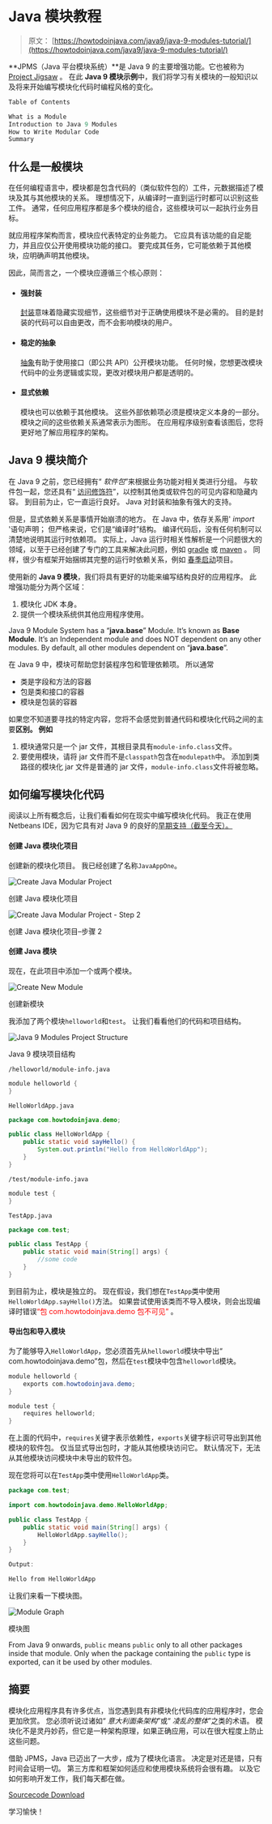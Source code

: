 # Java 模块教程

> 原文： [https://howtodoinjava.com/java9/java-9-modules-tutorial/](https://howtodoinjava.com/java9/java-9-modules-tutorial/)

**JPMS（Java 平台模块系统）**是 Java 9 的主要增强功能。它也被称为 [Project Jigsaw](https://openjdk.java.net/projects/jigsaw/) 。 在此 **Java 9 模块示例**中，我们将学习有关模块的一般知识以及将来开始编写模块化代码时编程风格的变化。

```java
Table of Contents

What is a Module
Introduction to Java 9 Modules
How to Write Modular Code
Summary
```

## 什么是一般模块

在任何编程语言中，模块都是包含代码的（类似软件包的）工件，元数据描述了模块及其与其他模块的关系。 理想情况下，从编译时一直到运行时都可以识别这些工件。 通常，任何应用程序都是多个模块的组合，这些模块可以一起执行业务目标。

就应用程序架构而言，模块应代表特定的业务能力。 它应具有该功能的自足能力，并且应仅公开使用模块功能的接口。 要完成其任务，它可能依赖于其他模块，应明确声明其他模块。

因此，简而言之，一个模块应遵循三个核心原则：

*   #### 强封装

    [封装](//howtodoinjava.com/object-oriented/encapsulation-in-java-and-its-relation-with-abstraction/)意味着隐藏实现细节，这些细节对于正确使用模块不是必需的。 目的是封装的代码可以自由更改，而不会影响模块的用户。

*   #### 稳定的抽象

    [抽象](//howtodoinjava.com/object-oriented/understanding-abstraction-in-java/)有助于使用接口（即公共 API）公开模块功能。 任何时候，您想更改模块代码中的业务逻辑或实现，更改对模块用户都是透明的。

*   #### 显式依赖

    模块也可以依赖于其他模块。 这些外部依赖项必须是模块定义本身的一部分。 模块之间的这些依赖关系通常表示为图形。 在应用程序级别查看该图后，您将更好地了解应用程序的架构。

## Java 9 模块简介

在 Java 9 之前，您已经拥有“ *软件包*”来根据业务功能对相关类进行分组。 与软件包一起，您还具有“ [访问修饰符](//howtodoinjava.com/object-oriented/java-access-modifiers/)”，以控制其他类或软件包的可见内容和隐藏内容。 到目前为止，它一直运行良好。 Java 对封装和抽象有强大的支持。

但是，显式依赖关系是事情开始崩溃的地方。 在 Java 中，依存关系用' *import* '语句声明； 但严格来说，它们是“编译时”结构。 编译代码后，没有任何机制可以清楚地说明其运行时依赖项。 实际上，Java 运行时相关性解析是一个问题很大的领域，以至于已经创建了专门的工具来解决此问题，例如 [gradle](//howtodoinjava.com/gradle/gradle-tutorial-installation-and-hello-world-example/) 或 [maven](//howtodoinjava.com/maven/) 。 同样，很少有框架开始捆绑其完整的运行时依赖关系，例如 [春季启动](//howtodoinjava.com/spring/spring-boot/spring-boot-tutorial-with-hello-world-example/)项目。

使用新的 **Java 9 模块**，我们将具有更好的功能来编写结构良好的应用程序。 此增强功能分为两个区域：

1.  模块化 JDK 本身。
2.  提供一个模块系统供其他应用程序使用。

Java 9 Module System has a “**java.base**” Module. It’s known as **Base Module**. It’s an Independent module and does NOT dependent on any other modules. By default, all other modules dependent on “**java.base**”.

在 Java 9 中，模块可帮助您封装程序包和管理依赖项。 所以通常

*   类是字段和方法的容器
*   包是类和接口的容器
*   模块是包装的容器

如果您不知道要寻找的特定内容，您将不会感觉到普通代码和模块化代码之间的主要**区别。 例如**

1.  模块通常只是一个 jar 文件，其根目录具有`module-info.class`文件。
2.  要使用模块，请将 jar 文件而不是`classpath`包含在`modulepath`中。 添加到类路径的模块化 jar 文件是普通的 jar 文件，`module-info.class`文件将被忽略。

## 如何编写模块化代码

阅读以上所有概念后，让我们看看如何在现实中编写模块化代码。 我正在使用 Netbeans IDE，因为它具有对 Java 9 的良好的[早期支持（截至今天）。](http://wiki.netbeans.org/JDK9Support)

#### 创建 Java 模块化项目

创建新的模块化项目。 我已经创建了名称`JavaAppOne`。

![Create Java Modular Project](img/0d7e7cdff3acb02df875540b7086bea0.png)

创建 Java 模块化项目

![Create Java Modular Project - Step 2](img/343527eeaeb514e37962d328424298b2.png)

创建 Java 模块化项目–步骤 2

#### 创建 Java 模块

现在，在此项目中添加一个或两个模块。

![Create New Module](img/98bdbc4d6159e9204b1d2d34ccd2de33.png)

创建新模块

我添加了两个模块`helloworld`和`test`。 让我们看看他们的代码和项目结构。

![Java 9 Modules Project Structure](img/0ece68121c77aeaeb9e30fa54f36ab2c.png)

Java 9 模块项目结构

`/helloworld/module-info.java`

```java
module helloworld {
}

```

`HelloWorldApp.java`

```java
package com.howtodoinjava.demo;

public class HelloWorldApp {
    public static void sayHello() {
        System.out.println("Hello from HelloWorldApp");
    }
}

```

`/test/module-info.java`

```java
module test {
}

```

`TestApp.java`

```java
package com.test;

public class TestApp {
    public static void main(String[] args) {
        //some code
    }
}

```

到目前为止，模块是独立的。 现在假设，我们想在`TestApp`类中使用`HelloWorldApp.sayHello()`方法。 如果尝试使用该类而不导入模块，则会出现编译时错误<font style="color:red">“包 com.howtodoinjava.demo 包不可见”</font> 。

#### 导出包和导入模块

为了能够导入`HelloWorldApp`，您必须首先从`helloworld`模块中导出“ com.howtodoinjava.demo”包，然后在`test`模块中包含`helloworld`模块。

```java
module helloworld {
    exports com.howtodoinjava.demo;
}

module test {
    requires helloworld;
}

```

在上面的代码中，`requires`关键字表示依赖性，`exports`关键字标识可导出到其他模块的软件包。 仅当显式导出包时，才能从其他模块访问它。 默认情况下，无法从其他模块访问模块中未导出的软件包。

现在您将可以在`TestApp`类中使用`HelloWorldApp`类。

```java
package com.test;

import com.howtodoinjava.demo.HelloWorldApp;

public class TestApp {
    public static void main(String[] args) {
        HelloWorldApp.sayHello();
    }
}

Output:

Hello from HelloWorldApp

```

让我们来看一下模块图。

![Module Graph](img/d8c3684148bd46fca3c2b2abd55569b0.png)

模块图

From Java 9 onwards, `public` means `public` only to all other packages inside that module. Only when the package containing the `public` type is exported, can it be used by other modules.

## 摘要

模块化应用程序具有许多优点，当您遇到具有非模块化代码库的应用程序时，您会更加欣赏。 您必须听说过诸如“ *意大利面条架构*”或“ *凌乱的整体*”之类的术语。 模块化不是灵丹妙药，但它是一种架构原理，如果正确应用，可以在很大程度上防止这些问题。

借助 JPMS，Java 已迈出了一大步，成为了模块化语言。 决定是对还是错，只有时间会证明一切。 第三方库和框架如何适应和使用模块系统将会很有趣。 以及它如何影响开发工作，我们每天都在做。

[Sourcecode Download](//howtodoinjava.com/wp-content/downloads/Java9ModuleExample.zip)

学习愉快！